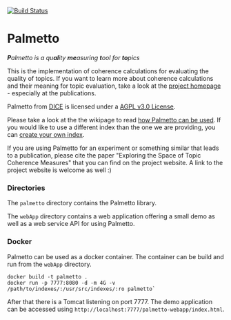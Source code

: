 [![Build Status](https://travis-ci.org/dice-group/Palmetto.svg?branch=master)](https://travis-ci.org/dice-group/Palmetto)

Palmetto
========
<i><b>P</b>almetto is a qu<b>al</b>ity <b>me</b>asuring <b>t</b>ool for <b>to</b>pics</i>

This is the implementation of coherence calculations for evaluating the quality of topics. If you want to learn more about coherence calculations and their meaning for topic evaluation, take a look at the <a href="http://palmetto.aksw.org/">project homepage</a> - especially at the publications.

<span xmlns:dct="http://purl.org/dc/terms/" property="dct:title">Palmetto</span> from <a xmlns:cc="http://creativecommons.org/ns#" href="http://cs.uni-paderborn.de/ds/" property="cc:attributionName" rel="cc:attributionURL">DICE</a> is licensed under a <a rel="license" href="https://www.gnu.org/licenses/agpl.txt">AGPL v3.0 License</a>.

Please take a look at the the wikipage to read <a href="https://github.com/AKSW/Palmetto/wiki/How-Palmetto-can-be-used">how Palmetto can be used</a>. If you would like to use a different index than the one we are providing, you can <a href="https://github.com/dice-group/Palmetto/wiki/How-to-create-a-new-index">create your own index</a>.

If you are using Palmetto for an experiment or something similar that leads to a publication, please cite the paper "Exploring the Space of Topic Coherence Measures" that you can find on the project website. A link to the project website is welcome as well :)

### Directories

The `palmetto` directory contains the Palmetto library.

The `webApp` directory contains a web application offering a small demo as well as a web service API for using Palmetto.

### Docker

Palmetto can be used as a docker container. The container can be build and run from the `webApp` directory.

```
docker build -t palmetto .
docker run -p 7777:8080 -d -m 4G -v /path/to/indexes/:/usr/src/indexes/:ro palmetto`
```

After that there is a Tomcat listening on port 7777. The demo application can be accessed using `http://localhost:7777/palmetto-webapp/index.html`.
